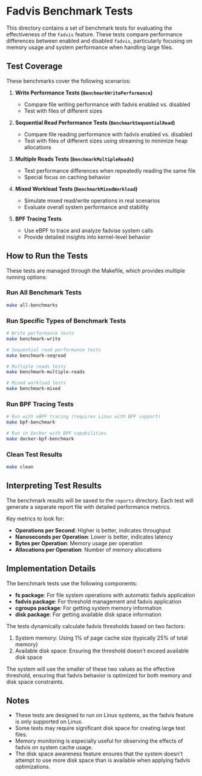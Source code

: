 # Fadvis Benchmark Tests

This directory contains a set of benchmark tests for evaluating the effectiveness of the `fadvis` feature. These tests compare performance differences between enabled and disabled `fadvis`, particularly focusing on memory usage and system performance when handling large files.

## Test Coverage

These benchmarks cover the following scenarios:

1. **Write Performance Tests (`BenchmarkWritePerformance`)**
   - Compare file writing performance with fadvis enabled vs. disabled
   - Test with files of different sizes

2. **Sequential Read Performance Tests (`BenchmarkSequentialRead`)**
   - Compare file reading performance with fadvis enabled vs. disabled
   - Test with files of different sizes using streaming to minimize heap allocations

3. **Multiple Reads Tests (`BenchmarkMultipleReads`)**
   - Test performance differences when repeatedly reading the same file
   - Special focus on caching behavior

4. **Mixed Workload Tests (`BenchmarkMixedWorkload`)**
   - Simulate mixed read/write operations in real scenarios
   - Evaluate overall system performance and stability

5. **BPF Tracing Tests**
   - Use eBPF to trace and analyze fadvise system calls
   - Provide detailed insights into kernel-level behavior

## How to Run the Tests

These tests are managed through the Makefile, which provides multiple running options:

### Run All Benchmark Tests

```bash
make all-benchmarks
```

### Run Specific Types of Benchmark Tests

```bash
# Write performance tests
make benchmark-write

# Sequential read performance tests
make benchmark-seqread

# Multiple reads tests
make benchmark-multiple-reads

# Mixed workload tests
make benchmark-mixed
```

### Run BPF Tracing Tests

```bash
# Run with eBPF tracing (requires Linux with BPF support)
make bpf-benchmark

# Run in Docker with BPF capabilities
make docker-bpf-benchmark
```

### Clean Test Results

```bash
make clean
```

## Interpreting Test Results

The benchmark results will be saved to the `reports` directory. Each test will generate a separate report file with detailed performance metrics.

Key metrics to look for:

- **Operations per Second**: Higher is better, indicates throughput
- **Nanoseconds per Operation**: Lower is better, indicates latency
- **Bytes per Operation**: Memory usage per operation
- **Allocations per Operation**: Number of memory allocations

## Implementation Details

The benchmark tests use the following components:

- **fs package**: For file system operations with automatic fadvis application
- **fadvis package**: For threshold management and fadvis application
- **cgroups package**: For getting system memory information
- **disk package**: For getting available disk space information

The tests dynamically calculate fadvis thresholds based on two factors:
1. System memory: Using 1% of page cache size (typically 25% of total memory)
2. Available disk space: Ensuring the threshold doesn't exceed available disk space

The system will use the smaller of these two values as the effective threshold, ensuring that fadvis behavior is optimized for both memory and disk space constraints.

## Notes

- These tests are designed to run on Linux systems, as the fadvis feature is only supported on Linux.
- Some tests may require significant disk space for creating large test files.
- Memory monitoring is especially useful for observing the effects of fadvis on system cache usage.
- The disk space awareness feature ensures that the system doesn't attempt to use more disk space than is available when applying fadvis optimizations.